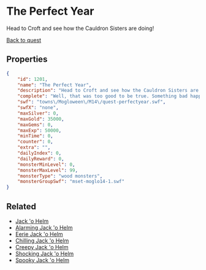 # The Perfect Year

Head to Croft and see how the Cauldron Sisters are doing!

[Back to quest](../quests.md)

## Properties

```json
{
    "id": 1201,
    "name": "The Perfect Year",
    "description": "Head to Croft and see how the Cauldron Sisters are doing!",
    "complete": "Well, that was too good to be true. Something bad happened to the candy this year after all!",
    "swf": "towns\/Mogloween\/M14\/quest-perfectyear.swf",
    "swfX": "none",
    "maxSilver": 0,
    "maxGold": 35000,
    "maxGems": 0,
    "maxExp": 50000,
    "minTime": 0,
    "counter": 0,
    "extra": "",
    "dailyIndex": 0,
    "dailyReward": 0,
    "monsterMinLevel": 0,
    "monsterMaxLevel": 99,
    "monsterType": "wood monsters",
    "monsterGroupSwf": "mset-moglo14-1.swf"
}
```

## Related

- [Jack 'o Helm](../items/12861-jack-o-helm.md)
- [Alarming Jack 'o Helm ](../items/12862-alarming-jack-o-helm.md)
- [Eerie Jack 'o Helm ](../items/12863-eerie-jack-o-helm.md)
- [Chilling Jack 'o Helm](../items/12864-chilling-jack-o-helm.md)
- [Creepy Jack 'o Helm ](../items/12865-creepy-jack-o-helm.md)
- [Shocking Jack 'o Helm ](../items/12866-shocking-jack-o-helm.md)
- [Spooky Jack 'o Helm ](../items/12867-spooky-jack-o-helm.md)

